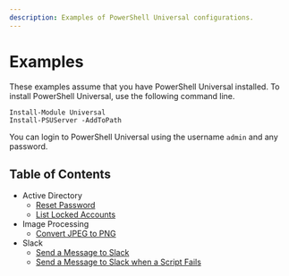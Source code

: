 ```yaml
---
description: Examples of PowerShell Universal configurations.
---
```


# Examples

These examples assume that you have PowerShell Universal installed. To install PowerShell Universal, use the following command line. 

```text
Install-Module Universal
Install-PSUServer -AddToPath
```

You can login to PowerShell Universal using the username `admin` and any password. 

## Table of Contents

* Active Directory
  * [Reset Password](active-directory.md#reset-password)
  * [List Locked Accounts](active-directory.md#list-locked-accounts)
* Image Processing
  * [Convert JPEG to PNG](image-processing.md#convert-jpeg-to-png)
* Slack
  * [Send a Message to Slack](slack.md#send-message-to-slack)
  * [Send a Message to Slack when a Script Fails](slack.md#send-slack-message-on-failed-job)

